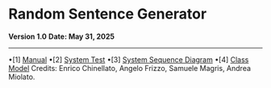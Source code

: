 # Random Sentence Generator

**Version 1.0**
**Date: May 31, 2025**

---
•[1] [Manual](https://github.com/angelofrizzo/random-sentence-generator/blob/main/doc/manual.md)
•[2] [System Test](https://github.com/angelofrizzo/random-sentence-generator/blob/main/doc/system_test.pdf)
•[3] [System Sequence Diagram](https://github.com/angelofrizzo/random-sentence-generator/blob/main/design/System%20Sequence%20Diagram.png)
•[4] [Class Model](https://github.com/angelofrizzo/random-sentence-generator/blob/main/design/Design%20Class%20Model.txt)
Credits: Enrico Chinellato, Angelo Frizzo, Samuele Magris, Andrea Miolato.
